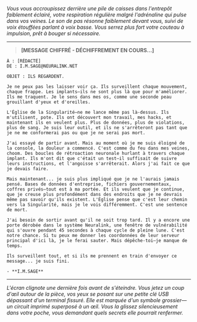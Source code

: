 _Vous vous accroupissez derrière une pile de caisses dans l'entrepôt faiblement éclairé, votre respiration régulière malgré l'adrénaline qui pulse dans vos veines. Le son de pas résonne faiblement devant vous, suivi de voix étouffées parlant à voix basse. Vous serrez plus fort votre couteau à impulsion, prêt à bouger si nécessaire._

---

> **[MESSAGE CHIFFRÉ - DÉCHIFFREMENT EN COURS...]**

```
À : [RÉDACTÉ]
DE : I.M.SAGE@NEURALINK.NET

OBJET : ILS REGARDENT.

Je ne peux pas les laisser voir ça. Ils surveillent chaque mouvement, chaque frappe. Les implants—ils ne sont plus là que pour m'améliorer. Ils me traquent. Je le sens dans mes os, comme une seconde peau grouillant d'yeux et d'oreilles.

L'Église de la Singularité—ne me lance même pas là-dessus. Ils m'utilisent, pote. Ils ont découvert mon travail, mes hacks, et maintenant ils en veulent plus. Plus de données, plus de violations, plus de sang. Je suis leur outil, et ils ne s'arrêteront pas tant que je ne me conformerai pas ou que je ne serai pas mort.

J'ai essayé de partir avant. Mais au moment où je me suis éloigné de la console, la douleur a commencé. C'est comme du feu dans mes veines, choom. Des boucles de rétroaction neuronale hurlant à travers chaque implant. Ils m'ont dit que c'était un test—il suffisait de suivre leurs instructions, et l'angoisse s'arrêterait. Alors j'ai fait ce que je devais faire.

Mais maintenant... je suis plus impliqué que je ne l'aurais jamais pensé. Bases de données d'entreprise, fichiers gouvernementaux, coffres privés—tout est à ma portée. Et ils veulent que je continue, que je creuse plus profondément dans des endroits que je ne devrais même pas savoir qu'ils existent. L'Église pense que c'est leur chemin vers la Singularité, mais je le vois différemment. C'est une sentence de mort.

J'ai besoin de sortir avant qu'il ne soit trop tard. Il y a encore une porte dérobée dans le système Neuralink, une fenêtre de vulnérabilité qui s'ouvre pendant 45 secondes à chaque cycle de pleine lune. C'est notre chance. Si tu peux me donner les coordonnées de leur serveur principal d'ici là, je le ferai sauter. Mais dépêche-toi—je manque de temps.

Ils surveillent tout, et si ils me prennent en train d'envoyer ce message... je suis fini.

- **I.M.SAGE**
```

---

_L'écran clignote une dernière fois avant de s'éteindre. Vous jetez un coup d'œil autour de la pièce, vos yeux se posant sur une petite clé USB dépassant d'un terminal fissuré. Elle est marquée d'un symbole grossier—un circuit imprimé superposé à un œil. Vous la glissez silencieusement dans votre poche, vous demandant quels secrets elle pourrait renfermer._
